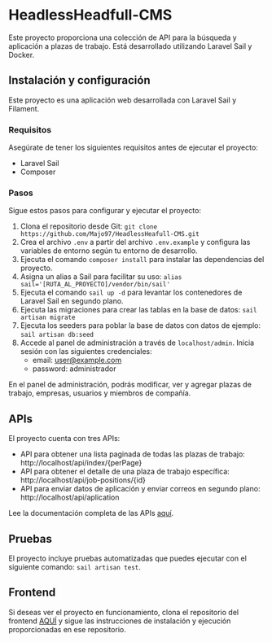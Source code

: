 # HeadlessHeadfull-CMS

Este proyecto proporciona una colección de API para la búsqueda y aplicación a plazas de trabajo. Está desarrollado utilizando Laravel Sail y Docker.

## Instalación y configuración

Este proyecto es una aplicación web desarrollada con Laravel Sail y Filament.

### Requisitos

Asegúrate de tener los siguientes requisitos antes de ejecutar el proyecto:

- Laravel Sail
- Composer

### Pasos

Sigue estos pasos para configurar y ejecutar el proyecto:

1. Clona el repositorio desde Git: `git clone https://github.com/Majo97/HeadlessHeafull-CMS.git`
2. Crea el archivo `.env` a partir del archivo `.env.example` y configura las variables de entorno según tu entorno de desarrollo.
3. Ejecuta el comando `composer install` para instalar las dependencias del proyecto.
4. Asigna un alias a Sail para facilitar su uso: `alias sail='[RUTA_AL_PROYECTO]/vendor/bin/sail'`
5. Ejecuta el comando `sail up -d` para levantar los contenedores de Laravel Sail en segundo plano.
6. Ejecuta las migraciones para crear las tablas en la base de datos: `sail artisan migrate`
7. Ejecuta los seeders para poblar la base de datos con datos de ejemplo: `sail artisan db:seed`
8. Accede al panel de administración a través de `localhost/admin`. Inicia sesión con las siguientes credenciales:
   - email: user@example.com
   - password: administrador

En el panel de administración, podrás modificar, ver y agregar plazas de trabajo, empresas, usuarios y miembros de compañía.

## APIs

El proyecto cuenta con tres APIs:

- API para obtener una lista paginada de todas las plazas de trabajo: http://localhost/api/index/{perPage}
- API para obtener el detalle de una plaza de trabajo específica: http://localhost/api/job-positions/{id}
- API para enviar datos de aplicación y enviar correos en segundo plano: http://localhost/api/aplication

Lee la documentación completa de las APIs [aquí](https://documenter.getpostman.com/view/26976998/2s93sgV9so).

## Pruebas

El proyecto incluye pruebas automatizadas que puedes ejecutar con el siguiente comando: `sail artisan test`.

## Frontend

Si deseas ver el proyecto en funcionamiento, clona el repositorio del frontend [AQUÍ](enlace-a-repositorio-frontend) y sigue las instrucciones de instalación y ejecución proporcionadas en ese repositorio.


